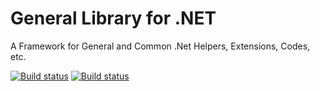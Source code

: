 # General Library for .NET
A Framework for General and Common .Net Helpers, Extensions, Codes, etc.

[![Build status](https://ci.appveyor.com/api/projects/status/yjnrc607qbgbt0e2?svg=true)](https://ci.appveyor.com/project/tohidazizi/general)
[![Build status](https://travis-ci.org/Thrita/General.svg?branch=master)](https://travis-ci.org/Thrita/General/)



